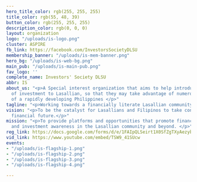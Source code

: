 ```yaml
---
hero_title_color: rgb(255, 255, 255)
title_color: rgb(55, 48, 39)
button_color: rgb(255, 255, 255)
description_color: rgb(0, 0, 0)
layout: organization
logo: "/uploads/is-logo.png"
cluster: ASPIRE
fb_link: https://facebook.com/InvestorsSocietyDLSU
membership_banner: "/uploads/is-mem-banner.png"
hero_bg: "/uploads/is-web-bg.png"
main_pub: "/uploads/is-main-pub.png"
fav_logo: ''
complete_name: Investors' Society DLSU
abbr: IS
about_us: "<p>A Special interest organization that aims to help introduce many forms
  of investment to Lasallian, so that they may take advantage of numerous opportunities
  of a rapidly developing Philippines </p>"
tagline: "<p>Working towards a financially literate Lasallian community </p>"
vision: "<p>To be the catalyst for Lasallians and Filipinos to take control of their
  financial future.</p>"
mission: "<p>To provide platforms and opportunities that promote financial literacy
  and investment awareness in the Lasallian community and beyond. </p>"
reg_link: https://docs.google.com/forms/d/e/1FAIpQLSeirt1X0SfZgTXyAezybc9pxT6DUyO5JExcgd86Ic9IQ-S4fQ/viewform?usp=sf_link
vid_link: https://www.youtube.com/embed/TSW9_41SUcw
events:
- "/uploads/is-flagship-1.png"
- "/uploads/is-flagship-2.png"
- "/uploads/is-flagship-3.png"
- "/uploads/is-flagship-4.png"

---
```

